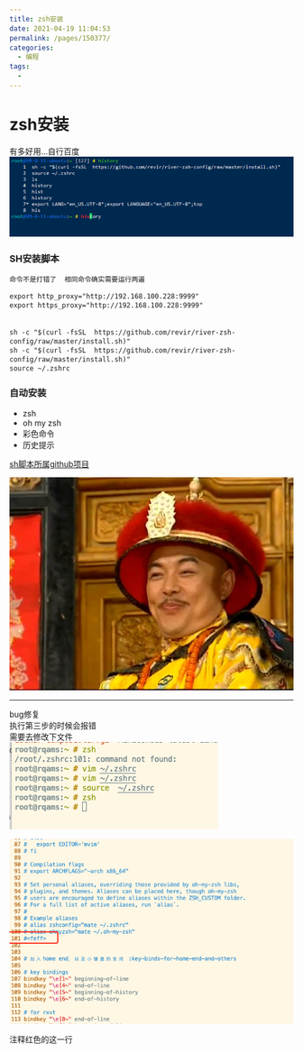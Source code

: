 ```yaml
---
title: zsh安装
date: 2021-04-19 11:04:53
permalink: /pages/150377/
categories:
  - 编程
tags:
  - 
---
```

# zsh安装  

有多好用...自行百度    
![image.png](../images/7485616-952a2a1c99f1161c.png)    
    
### SH安装脚本     
`命令不是打错了  相同命令确实需要运行两遍`    
```    
export http_proxy="http://192.168.100.228:9999"
export https_proxy="http://192.168.100.228:9999"


sh -c "$(curl -fsSL  https://github.com/revir/river-zsh-config/raw/master/install.sh)"    
sh -c "$(curl -fsSL  https://github.com/revir/river-zsh-config/raw/master/install.sh)"    
source ~/.zshrc    
```    
    
### 自动安装    
* zsh    
* oh my zsh    
* 彩色命令    
* 历史提示    
    
[sh脚本所属github项目](https://github.com/revir/river-zsh-config)    
    
![image.png](../images/7485616-b9635679b1e6216c.png)    
    
---    
bug修复    
执行第三步的时候会报错    
需要去修改下文件    
![image.png](../images/7485616-dffeac073f4f378d.png)    
    
![image.png](../images/7485616-46b011bc4eface7a.png)    
    
注释红色的这一行    
